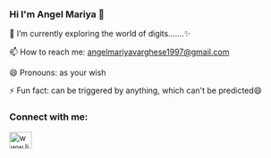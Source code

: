 ### Hi I'm Angel Mariya 👋
🌱 I’m currently exploring the world of digits.......✨

📫 How to reach me: angelmariyavarghese1997@gmail.com

😄 Pronouns: as your wish

⚡ Fun fact: can be triggered by anything, which can't be predicted😄

<h3 align="left">Connect with me:</h3>
<p align="left">
<a href="https://linkedin.com/in/angel-mariya-varghese-40824b217" target="blank"><img align="center" src="https://raw.githubusercontent.com/rahuldkjain/github-profile-readme-generator/master/src/images/icons/Social/linked-in-alt.svg" alt="www.linkedin.com/in/angel-mariya-varghese-40824b217" height="30" width="40" /></a>
</p>





<!--
**mariyaangel/mariyaangel** is a ✨ _special_ ✨ repository because its `README.md` (this file) appears on your GitHub profile.

Here are some ideas to get you started:

- 🔭 I’m currently working on ...
- 🌱 I’m currently exploring the world of digits.......
- 👯 I’m looking to collaborate on ...
- 🤔 I’m looking for help with ...
- 💬 Ask me about ...
- 📫 How to reach me: angelmariyavarghese1997@gmail.com
- 😄 Pronouns: As you wish.....
- ⚡ Fun fact: Can be triggered by anything, which can't be predicted😄
-->
